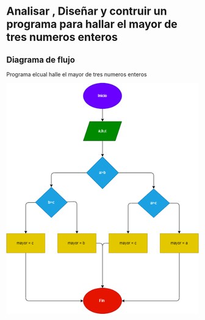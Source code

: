 # Analisar , Diseñar y contruir un programa para hallar el mayor de tres numeros enteros   

## Diagrama de flujo 
Programa elcual halle el mayor de tres numeros enteros   

![Diagrama de flujo](mayor.png "Diagrama de flujo")

